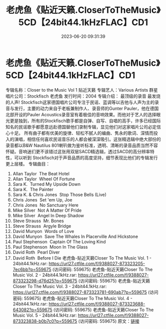 ﻿---
title: 老虎鱼《贴近天籁.CloserToTheMusic》5CD【24bit44.1kHzFLAC】CD1
date: 2023-06-20 09:31:39
categories: 外语音乐
tags: 外语音乐
---
# 老虎鱼《贴近天籁.CloserToTheMusic》5CD【24bit44.1kHzFLAC】CD1

专辑名称：Closer to the Music Vol 1 贴近天籁
专辑艺人：Various Artists 群星
唱片公司：Stockfisch 老虎鱼
发行时间：2004
专辑介绍：
最顶级的录音 最发烧的人声!
Stockfisch这家德国唱片公司专注于民谣、蓝调等以吉他与人声为主的录音与发行，主要的动力来自于老板兼制作人、录音师的Gunter
Pauler，他在德国北部开设的Pauler
Acoustics录音室有着极佳的音响效果。而他对于艺人的选择眼光更是独到，所有的Stockfisch歌手都是自弹、自写、自唱的高手，许多已经国际知名的民谣歌手都愿意远赴德国替他们录制专辑，显见他们对这家唱片公司必定信心十足。
所有曲子都有优美的旋律、轻松不腻人的编曲、隽永的歌词、深情而投入的演唱，相信任何喜欢民谣音乐的人都会被深深吸引。这张精选辑中绝大部份的录音都以B&W
Nautilus
801喇叭做为鉴听标准，透明、清晰的录音品质当然不容怀疑。音响迷们更不该错过这张用双层SACD精选辑，透过SACD的高分辨率特性，可以听到
Stockfisch对于声音品质的高度坚持，细节表现比他们的专辑发行更上层楼。
专辑曲目：
01. Allan Taylor  The Beat
Hotel
02. Allan Taylor  Wheel Of
Fortune
03. Sara K.  Turned My Upside
Down
04. Sara K.  The Painter
05. Sara K. & Chris
Jones  Stop Those Bells
(Live)
06. Chris Jones  Set 'em Up,
Joe
07. Chris Jones  No Sanctuary
Here
08. Mike Silver  Not A Matter Of
Pride
09. Mike Silver  Angel In Deep
Shadow
10. Steve Strauss  Mr.
Bones
11. Steve Strauss  Argyle
Bridge
12. David Munyon  Words of
Love
13. David Munyon  Save The Whales
In Placerville And Hickstone
14. Paul Stephenson  Captain Of
The Loving Kind
15. Paul Stephenson  Moon In The
Glass
16. David Roth  Pearl Diver
17. David Roth  Before I Die
老虎鱼-贴近天籁Closer To The Music Vol. 1 - 24bit44.1kHz.rar: https://url27.ctfile.com/f/9388027-873323205-7ec6bb?p=559675
(访问密码: 559675)
老虎鱼-贴近天籁Closer To The Music Vol. 2 - 24bit44.1kHz.rar: https://url27.ctfile.com/f/9388027-873323298-d76d25?p=559675
(访问密码: 559675)
老虎鱼-贴近天籁Closer To The Music Vol. 3 - 24bit44.1kHz.rar: https://url27.ctfile.com/f/9388027-873323781-690ab7?p=559675
(访问密码: 559675)
老虎鱼-贴近天籁Closer To The Music Vol. 4 - 24bit44.1kHz.rar: https://url27.ctfile.com/f/9388027-873323688-643082?p=559675
(访问密码: 559675)
老虎鱼-贴近天籁Closer To The Music Vol. 5 - 24bit44.1kHz.rar: https://url27.ctfile.com/f/9388027-873323838-b0b7c0?p=559675
(访问密码: 559675)
原文：[链接](https://blog.sina.com.cn/s/blog_1647c7e76010312f6.html)